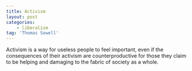 ```yaml
---
title: Activism
layout: post
categories:
    - liberalism
tag: 'Thomas Sowell'
---
```


Activism is a way for useless people to feel important, even if the consequences of their activism are counterproductive for those they claim to be helping and damaging to the fabric of society as a whole.